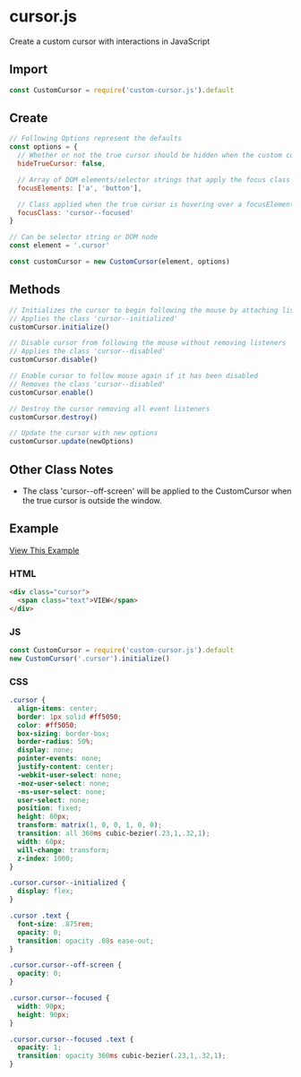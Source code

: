 # cursor.js
Create a custom cursor with interactions in JavaScript

## Import  
``` js
const CustomCursor = require('custom-cursor.js').default
```

## Create
``` js
// Following Options represent the defaults
const options = {
  // Whether or not the true cursor should be hidden when the custom cursor is initialized
  hideTrueCursor: false,

  // Array of DOM elements/selector strings that apply the focus class on hover
  focusElements: ['a', 'button'],

  // Class applied when the true cursor is hovering over a focusElement
  focusClass: 'cursor--focused'
}

// Can be selector string or DOM node
const element = '.cursor'

const customCursor = new CustomCursor(element, options)
```

## Methods
``` js
// Initializes the cursor to begin following the mouse by attaching listeners and starting an animation frame loop
// Applies the class 'cursor--initialized' 
customCursor.initialize()

// Disable cursor from following the mouse without removing listeners 
// Applies the class 'cursor--disabled'
customCursor.disable()

// Enable cursor to follow mouse again if it has been disabled
// Removes the class 'cursor--disabled'
customCursor.enable()

// Destroy the cursor removing all event listeners
customCursor.destroy()

// Update the cursor with new options 
customCursor.update(newOptions)
```

## Other Class Notes 
- The class 'cursor--off-screen' will be applied to the CustomCursor when the true cursor is outside the window.

## Example
[View This Example](https://seangrindal.github.io/custom-cursor-example/)
### HTML
``` html
<div class="cursor">
  <span class="text">VIEW</span>
</div>
```

### JS
``` js
const CustomCursor = require('custom-cursor.js').default 
new CustomCursor('.cursor').initialize()
```

### CSS
``` css
.cursor {
  align-items: center;
  border: 1px solid #ff5050;
  color: #ff5050;
  box-sizing: border-box;
  border-radius: 50%;
  display: none;
  pointer-events: none;
  justify-content: center;
  -webkit-user-select: none;
  -moz-user-select: none;
  -ms-user-select: none;
  user-select: none;
  position: fixed;
  height: 60px;
  transform: matrix(1, 0, 0, 1, 0, 0);
  transition: all 360ms cubic-bezier(.23,1,.32,1);
  width: 60px;
  will-change: transform;
  z-index: 1000;
}

.cursor.cursor--initialized {
  display: flex;
}

.cursor .text {
  font-size: .875rem;
  opacity: 0;
  transition: opacity .08s ease-out;
}

.cursor.cursor--off-screen {
  opacity: 0;
}

.cursor.cursor--focused {
  width: 90px;
  height: 90px;
}

.cursor.cursor--focused .text {
  opacity: 1;
  transition: opacity 360ms cubic-bezier(.23,1,.32,1);
}
```
